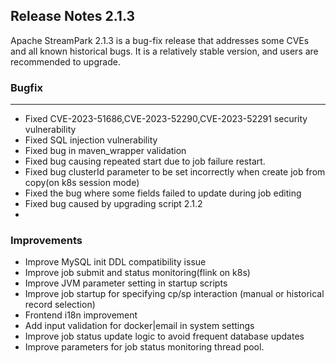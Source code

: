 
## Release Notes 2.1.3

<div style={{height: '30px'}}></div>

Apache StreamPark 2.1.3 is a bug-fix release that addresses some CVEs and all known historical bugs. It is a relatively stable version, and users are recommended to upgrade.

<div style={{height: '30px'}}></div>

### Bugfix
---
- Fixed CVE-2023-51686,CVE-2023-52290,CVE-2023-52291 security vulnerability
- Fixed SQL injection vulnerability
- Fixed bug in maven_wrapper validation
- Fixed bug causing repeated start due to job failure restart.
- Fixed bug clusterId parameter to be set incorrectly when create job from copy(on k8s session mode)
- Fixed the bug where some fields failed to update during job editing
- Fixed bug caused by upgrading script 2.1.2
- 
### Improvements

- Improve MySQL init DDL compatibility issue
- Improve job submit and status monitoring(flink on k8s)
- Improve JVM parameter setting in startup scripts
- Improve job startup for specifying cp/sp interaction (manual or historical record selection)
- Frontend i18n improvement
- Add input validation for docker|email in system settings
- Improve job status update logic to avoid frequent database updates
- Improve parameters for job status monitoring thread pool.
